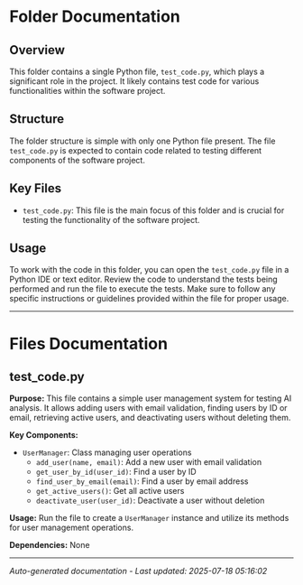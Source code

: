 # Folder Documentation

## Overview
This folder contains a single Python file, `test_code.py`, which plays a significant role in the project. It likely contains test code for various functionalities within the software project.

## Structure
The folder structure is simple with only one Python file present. The file `test_code.py` is expected to contain code related to testing different components of the software project.

## Key Files
- `test_code.py`: This file is the main focus of this folder and is crucial for testing the functionality of the software project.

## Usage
To work with the code in this folder, you can open the `test_code.py` file in a Python IDE or text editor. Review the code to understand the tests being performed and run the file to execute the tests. Make sure to follow any specific instructions or guidelines provided within the file for proper usage.

---

# Files Documentation

## test_code.py

**Purpose:** This file contains a simple user management system for testing AI analysis. It allows adding users with email validation, finding users by ID or email, retrieving active users, and deactivating users without deleting them.

**Key Components:**
- `UserManager`: Class managing user operations
  - `add_user(name, email)`: Add a new user with email validation
  - `get_user_by_id(user_id)`: Find a user by ID
  - `find_user_by_email(email)`: Find a user by email address
  - `get_active_users()`: Get all active users
  - `deactivate_user(user_id)`: Deactivate a user without deletion

**Usage:** Run the file to create a `UserManager` instance and utilize its methods for user management operations.

**Dependencies:** None

---
*Auto-generated documentation - Last updated: 2025-07-18 05:16:02*
